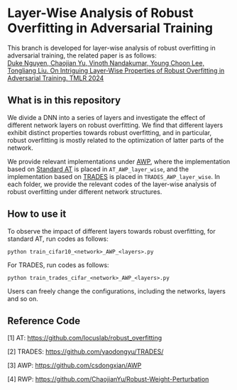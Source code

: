 # Layer-Wise Analysis of Robust Overfitting in Adversarial Training

This branch is developed for layer-wise analysis of robust overfitting in adversarial training, the related paper is as follows:  
[Duke Nguyen, Chaojian Yu, Vinoth Nandakumar, Young Choon Lee, Tongliang Liu. On Intriguing Layer-Wise Properties of Robust Overfitting in Adversarial Training. TMLR 2024](https://openreview.net/forum?id=phk5CcKTcc)

## What is in this repository
We divide a DNN into a series of layers and investigate the effect of different network layers on robust overfitting. We find that different layers exhibit distinct properties towards robust overfitting, and in particular, robust overfitting is mostly related to the optimization of latter parts of the network.

We provide relevant implementations under [AWP](https://github.com/csdongxian/AWP), where the implementation based on [Standard AT](https://github.com/locuslab/robust_overfitting) is placed in `AT_AWP_layer_wise`, and the implementation based on [TRADES](https://github.com/yaodongyu/TRADES/) is placed in `TRADES_AWP_layer_wise`. In each folder, we provide the relevant codes of the layer-wise analysis of robust overfitting under different network structures.

## How to use it
To observe the impact of different layers towards robust overfitting, for standard AT, run codes as follows:
```
python train_cifar10_<network>_AWP_<layers>.py
```
For TRADES, run codes as follows:
```
python train_trades_cifar_<network>_AWP_<layers>.py
```
Users can freely change the configurations, including the networks, layers and so on.

## Reference Code
[1] AT: https://github.com/locuslab/robust_overfitting

[2] TRADES: https://github.com/yaodongyu/TRADES/

[3] AWP: https://github.com/csdongxian/AWP

[4] RWP: https://github.com/ChaojianYu/Robust-Weight-Perturbation
